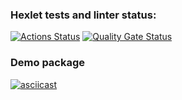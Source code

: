 ### Hexlet tests and linter status:
[![Actions Status](https://github.com/mega-hertz91/backend-project-46/actions/workflows/hexlet-check.yml/badge.svg)](https://github.com/mega-hertz91/backend-project-46/actions)
[![Quality Gate Status](https://sonarcloud.io/api/project_badges/measure?project=mega-hertz91_backend-project-46&metric=alert_status)](https://sonarcloud.io/summary/new_code?id=mega-hertz91_backend-project-46)

### Demo package
[![asciicast](https://asciinema.org/a/681258.svg)](https://asciinema.org/a/hbA2SojZ4Bly05Q8KL84T37Bf)
